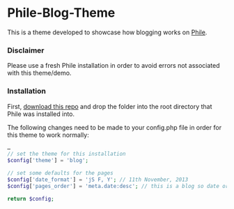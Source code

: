 Phile-Blog-Theme
================

This is a theme developed to showcase how blogging works on [Phile](https://github.com/PhileCMS).

### Disclaimer

Please use a fresh Phile installation in order to avoid errors not associated with this theme/demo.

### Installation

First, [download this repo](https://github.com/james2doyle/Phile-Blog-Theme/archive/master.zip) and drop the folder into the root directory that Phile was installed into.

The following changes need to be made to your config.php file in order for this theme to work normally:

```php
…
// set the theme for this installation
$config['theme'] = 'blog';

// set some defaults for the pages
$config['date_format'] = 'jS F, Y'; // 11th November, 2013
$config['pages_order'] = 'meta.date:desc'; // this is a blog so date ordering

return $config;
```
